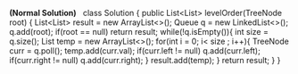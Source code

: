 **(Normal Solution)**
​
​
class Solution {
public List<List<Integer>> levelOrder(TreeNode root) {
List<List<Integer>> result = new ArrayList<>();
Queue<TreeNode> q = new LinkedList<>();
q.add(root);
if(root == null) return result;
while(!q.isEmpty()){
int size = q.size();
List<Integer> temp = new ArrayList<>();
for(int i = 0; i< size ; i++){
TreeNode curr = q.poll();
temp.add(curr.val);
if(curr.left != null) q.add(curr.left);
if(curr.right != null) q.add(curr.right);
}
result.add(temp);
}
return result;
}
}